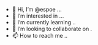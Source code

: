 - 👋 Hi, I’m @espoe ...
- 👀 I’m interested in ...
- 🌱 I’m currently learning ..
- 💞️ I’m looking to collaborate on .
- 📫 How to reach me ..

<!---
espoe/espoe is a ✨ special ✨ repository because its `README.md` (this file) appears on your GitHub profile.
You can click the Preview link to take a look at your changes.
--->
